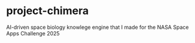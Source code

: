 # project-chimera
AI-driven space biology knowlege engine that I made for the NASA Space Apps Challenge 2025
